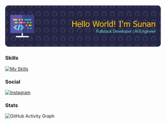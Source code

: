 ![Sunan](/img/github-header-image.png)

<!--
**matahariann/matahariann** is a ✨ _special_ ✨ repository because its `README.md` (this file) appears on your GitHub profile.

Here are some ideas to get you started:

- 🔭 I’m currently working on ...
- 🌱 I’m currently learning ...
- 👯 I’m looking to collaborate on ...
- 🤔 I’m looking for help with ...
- 💬 Ask me about ...
- 📫 How to reach me: ...
- 😄 Pronouns: ...
- ⚡ Fun fact: ...
-->

### **Skills**
[![My Skills](https://skillicons.dev/icons?i=c,java,python,php,javascript,typescript,tailwind,react,vue,nextjs,laravel,sklearn,postman,mysql&perline=6)](https://skillicons.dev)

<!-- <img src="https://img.shields.io/badge/C-00599C?style=for-the-badge&logo=c&logoColor=white" /> <img src="https://img.shields.io/badge/JavaScript-323330?style=for-the-badge&logo=javascript&logoColor=F7DF1E" /> <img src="https://img.shields.io/badge/Python-FFD43B?style=for-the-badge&logo=python&logoColor=blue" /> <img src="https://img.shields.io/badge/Pandas-2C2D72?style=for-the-badge&logo=pandas&logoColor=white" /> <img src="https://img.shields.io/badge/scikit_learn-F7931E?style=for-the-badge&logo=scikit-learn&logoColor=white" /> <img src="https://img.shields.io/badge/Streamlit-FF4B4B?style=for-the-badge&logo=Streamlit&logoColor=white" /> <img src="https://img.shields.io/badge/next%20js-000000?style=for-the-badge&logo=nextdotjs&logoColor=white" /> <img src="https://img.shields.io/badge/React-20232A?style=for-the-badge&logo=react&logoColor=61DAFB" /> <img src="https://img.shields.io/badge/Laravel-FF2D20?style=for-the-badge&logo=laravel&logoColor=white" /> <img src="https://img.shields.io/badge/MySQL-005C84?style=for-the-badge&logo=mysql&logoColor=white" /> <img src="https://img.shields.io/badge/Microsoft_Office-D83B01?style=for-the-badge&logo=microsoft-office&logoColor=white" /> -->

### **Social**
[![Instagram](https://skillicons.dev/icons?i=instagram&perline=6)](https://www.instagram.com/dzusunan/)
<!-- ![LinkedIn](https://img.shields.io/badge/LinkedIn-0077B5?style=for-the-badge&logo=linkedin&logoColor=white) ![https://www.instagram.com/dzusunan/](https://img.shields.io/badge/Instagram-E4405F?style=for-the-badge&logo=instagram&logoColor=white) ![https://www.kaggle.com/sunann](https://img.shields.io/badge/Kaggle-20BEFF?style=for-the-badge&logo=Kaggle&logoColor=white)  -->


### **Stats**
![GitHub Activity Graph](https://github-readme-activity-graph.vercel.app/graph?username=matahariann&theme=tokyo-night)

<!-- ![GitHub Activity Graph](https://github-profile-summary-cards.vercel.app/api/cards/profile-details?username=matahariann&theme=monokai) -->

<!-- ![GitHub Activity Graph](https://github-readme-stats.vercel.app/api/top-langs/?username=matahariann&theme=onedark) -->

